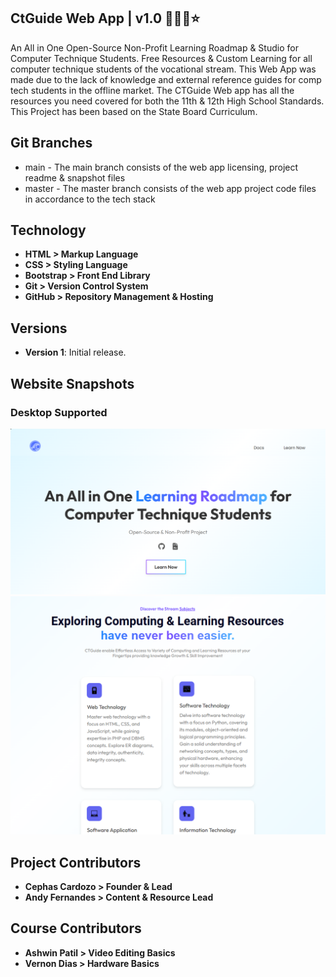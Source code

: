 ## CtGuide Web App | v1.0 🧑🏻‍💻⭐

An All in One Open-Source Non-Profit Learning Roadmap & Studio for Computer Technique Students. Free Resources & Custom Learning for all computer technique students of the vocational stream. This Web App was made due to the lack of knowledge and external reference guides for comp tech students in the offline market. The CTGuide Web app has all the resources you need covered for both the 11th & 12th High School Standards. This Project has been based on the State Board Curriculum.

## Git Branches
- main - The main branch consists of the web app licensing, project readme & snapshot files
- master - The master branch consists of the web app project code files in accordance to the tech stack

## Technology
- **HTML > Markup Language**
- **CSS > Styling Language**
- **Bootstrap > Front End Library**
- **Git > Version Control System**
- **GitHub > Repository Management & Hosting**
## Versions
- **Version 1**: Initial release.

## Website Snapshots
<h3>Desktop Supported</h3>
<img src="https://github.com/cephascard0207/CTGuide-webapp_v1.0/blob/main/CTGuide_WebsitePic1.png?raw=true"/>
<img src="https://github.com/cephascard0207/CTGuide-webapp_v1.0/blob/main/CTGuide_WebsitePic3.png?raw=true"/>

## Project Contributors
- **Cephas Cardozo > Founder & Lead**
- **Andy Fernandes > Content & Resource Lead**

## Course Contributors
- **Ashwin Patil > Video Editing Basics**
- **Vernon Dias > Hardware Basics**
